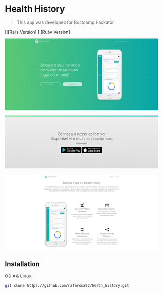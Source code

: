 # Health History
> This app was developed for Bootcamp Hackaton.

[![Rails Version]
[![Ruby Version]

![](app1.PNG)

![](app2.PNG)

![](app3.PNG)

## Installation

OS X & Linux:

```sh
git clone https://github.com/rafarosa92/heath_history.git
```
